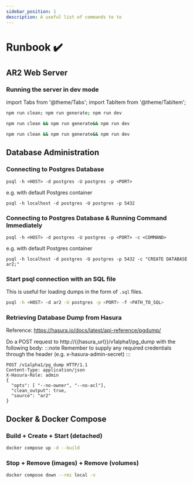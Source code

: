 ```yaml
---
sidebar_position: 1
description: A useful list of commands to to
---
```


# Runbook ✔️

## AR2 Web Server

### Running the server in dev mode

import Tabs from '@theme/Tabs';
import TabItem from '@theme/TabItem';

<Tabs>
<TabItem value="Windows" label="Windows" default>

```bash
npm run clean; npm run generate; npm run dev
```

</TabItem>
<TabItem value="macOS" label="macOS">

```bash
npm run clean && npm run generate&& npm run dev
```

</TabItem>
<TabItem value="Linux" label="Linux">

```bash
npm run clean && npm run generate&& npm run dev
```

</TabItem>
</Tabs>

## Database Administration

### Connecting to Postgres Database

```
psql -h <HOST> -d postgres -U postgres -p <PORT>
```

e.g. with default Postgres container

```
psql -h localhost -d postgres -U postgres -p 5432
```

### Connecting to Postgres Database & Running Command Immediately

```
psql -h <HOST> -d postgres -U postgres -p <PORT> -c <COMMAND>
```

e.g. with default Postgres container

```
psql -h localhost -d postgres -U postgres -p 5432 -c "CREATE DATABASE ar2;"
```

### Start psql connection with an SQL file

This is useful for loading dumps in the form of `.sql` files.

```bash
psql -h <HOST> -d ar2 -U postgres -p <PORT> -f <PATH_TO_SQL>
```

### Retrieving Database Dump from Hasura

Reference: https://hasura.io/docs/latest/api-reference/pgdump/

Do a POST request to http://{{hasura_url}}/v1alpha1/pg_dump with the following body:
:::note
Remember to supply any required credentials through the header (e.g. x-hasura-admin-secret)
:::

```
POST /v1alpha1/pg_dump HTTP/1.1
Content-Type: application/json
X-Hasura-Role: admin
{
  "opts": [ "--no-owner", "--no-acl"],
  "clean_output": true,
  "source": "ar2"
}
```

## Docker & Docker Compose

### Build + Create + Start (detached)

```bash
docker compose up -d --build
```

### Stop + Remove (images) + Remove (volumes)

```bash
docker compose down --rmi local -v
```
